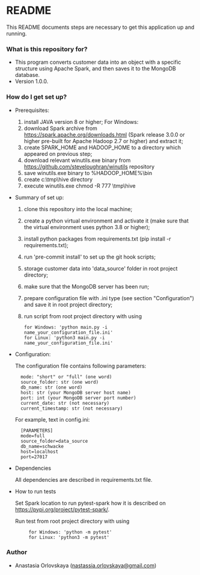 # README #

This README documents steps are necessary to get this application up and running.

### What is this repository for? ###

* This program converts customer data into an object with a specific structure using Apache Spark, and then saves it to the MongoDB database.
* Version 1.0.0.

### How do I get set up? ###

* Prerequisites:

    1. install JAVA version 8 or higher;
        For Windows:
    2. download Spark archive from https://spark.apache.org/downloads.html (Spark release 3.0.0 or higher pre-built for Apache Hadoop 2.7 or higher) and extract it;
    3. create SPARK_HOME and HADOOP_HOME to a directory which appeared on previous step;
    4. download relevant winutils.exe binary from https://github.com/steveloughran/winutils repository
    5. save winutils.exe binary to %HADOOP_HOME%\bin
    6. create c:\tmp\hive directory
    7. execute winutils.exe chmod -R 777 \tmp\hive

* Summary of set up:
    1. clone this repository into the local machine;
    2. create a python virtual environment and activate it (make sure that the virtual environment uses python 3.8 or higher);
    3. install python packages from requirements.txt (pip install -r requirements.txt);
    4. run 'pre-commit install' to set up the git hook scripts;
    5. storage customer data into 'data_source' folder in root project directory;
    6. make sure that the MongoDB server has been run;
    7. prepare configuration file with .ini type (see section "Configuration") and save it in root project directory;
    8. run script from root project directory with using

           for Windows: 'python main.py -i name_your_configuration_file.ini'
           for Linux: 'python3 main.py -i name_your_configuration_file.ini'

* Configuration:

  The configuration file contains following parameters:

        mode: "short" or "full" (one word)
        source_folder: str (one word)
        db_name: str (one word)
        host: str (your MongoDB server host name)
        port: int (your MongoDB server port number)
        current_date: str (not necessary)
        current_timestamp: str (not necessary)

    For example, text in config.ini:

        [PARAMETERS]
        mode=full
        source_folder=data_source
        db_name=schwacke
        host=localhost
        port=27017

* Dependencies

    All dependencies are described in requirements.txt file.

* How to run tests

    Set Spark location to run pytest-spark how it is described on https://pypi.org/project/pytest-spark/.

    Run test from root project directory with using

           for Windows: 'python -m pytest'
           for Linux: 'python3 -m pytest'


### Author ###

* Anastasia Orlovskaya (nastassia.orlovskaya@gmail.com)